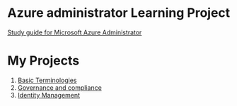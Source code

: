 # Azure administrator Learning Project

[Study guide for Microsoft Azure Administrator](https://learn.microsoft.com/en-us/credentials/certifications/resources/study-guides/az-104)

# My Projects 

1. [Basic Terminologies](https://github.com/Renjeeshrk/PublicRepo01/blob/8d51fb9b72b23628d08c6c776ac5164a188ed950/AzureAdmin/SourceFiles/azurebasics.md)
2. [Governance and compliance](https://github.com/Renjeeshrk/PublicRepo01/blob/557b9560f41239e25a985b0a5ca432fdae79f32c/AzureAdmin/Azure%20Identity%20Management)
3. [Identity Management]()
